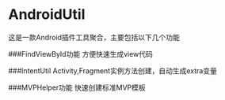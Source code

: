 # AndroidUtil  
这是一款Android插件工具聚合，主要包括以下几个功能

###FindViewById功能
方便快速生成view代码

###IntentUtil
Activity,Fragment实例方法创建，自动生成extra变量

###MVPHelper功能
快速创建标准MVP模板
